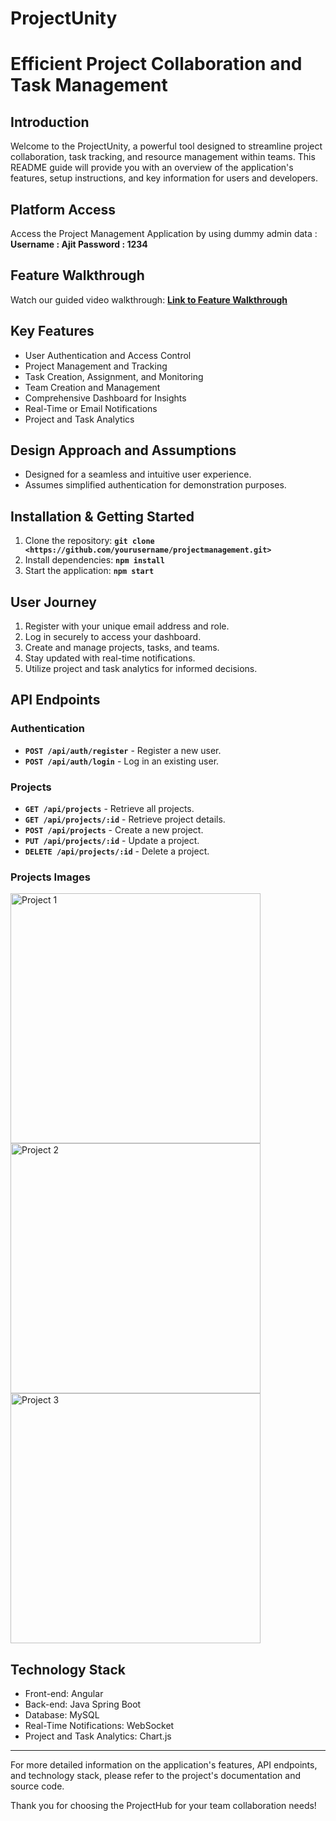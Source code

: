 # **ProjectUnity**

# **Efficient Project Collaboration and Task Management**

## **Introduction**

Welcome to the ProjectUnity, a powerful tool designed to streamline project collaboration, task tracking, and resource management within teams. This README guide will provide you with an overview of the application's features, setup instructions, and key information for users and developers.

## **Platform Access**

Access the Project Management Application by using dummy admin data :
**Username : Ajit
Password : 1234**

## **Feature Walkthrough**

Watch our guided video walkthrough: **[Link to Feature Walkthrough](https://youtube-link-to-walkthrough/)**

## **Key Features**

- User Authentication and Access Control
- Project Management and Tracking
- Task Creation, Assignment, and Monitoring
- Team Creation and Management
- Comprehensive Dashboard for Insights
- Real-Time or Email Notifications
- Project and Task Analytics

## **Design Approach and Assumptions**

- Designed for a seamless and intuitive user experience.
- Assumes simplified authentication for demonstration purposes.

## **Installation & Getting Started**

1. Clone the repository: **`git clone <https://github.com/yourusername/projectmanagement.git>`**
2. Install dependencies: **`npm install`**
3. Start the application: **`npm start`**

## **User Journey**

1. Register with your unique email address and role.
2. Log in securely to access your dashboard.
3. Create and manage projects, tasks, and teams.
4. Stay updated with real-time notifications.
5. Utilize project and task analytics for informed decisions.

## **API Endpoints**

### **Authentication**

- **`POST /api/auth/register`** - Register a new user.
- **`POST /api/auth/login`** - Log in an existing user.

### **Projects**

- **`GET /api/projects`** - Retrieve all projects.
- **`GET /api/projects/:id`** - Retrieve project details.
- **`POST /api/projects`** - Create a new project.
- **`PUT /api/projects/:id`** - Update a project.
- **`DELETE /api/projects/:id`** - Delete a project.

### Projects Images
 <img src="https://drive.google.com/file/d/1Uc958X-z3Lx2ItO34p3qRmB3_d5hii-u/view?usp=drive_link" alt="Project 1" width="400">
 <img src="https://drive.google.com/file/d/1yXDsm2rSu7rieFDj3MjFKJ9tWIN6A5Fp/view?usp=drive_link" alt="Project 2" width="400">
 <img src="https://drive.google.com/file/d/1GPNseGo5jS7H6LhfI_OQXxWiMmIfn6y9/view?usp=drive_link" alt="Project 3" width="400">

## **Technology Stack**

- Front-end: Angular
- Back-end: Java Spring Boot
- Database: MySQL
- Real-Time Notifications: WebSocket
- Project and Task Analytics: Chart.js

---

For more detailed information on the application's features, API endpoints, and technology stack, please refer to the project's documentation and source code.

Thank you for choosing the ProjectHub for your team collaboration needs!
